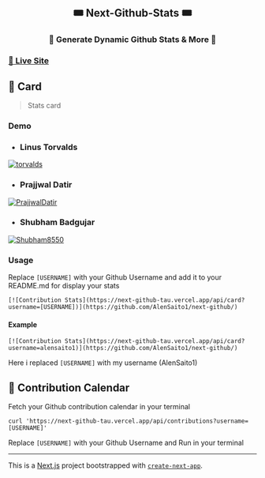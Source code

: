 <div align=center>

## 🎟️ Next-Github-Stats  🎟️
### 🌟 Generate Dynamic Github Stats & More  🌟

</div>

### [🔅 Live Site](https://next-github-tau.vercel.app/)

## 🎴 Card
> Stats card

### Demo
- ### Linus Torvalds
[![torvalds](https://next-github-tau.vercel.app/api/card?username=torvalds)](https://github.com/torvalds)
- ### Prajjwal Datir
[![PrajjwalDatir](https://next-github-tau.vercel.app/api/card?username=PrajjwalDatir)](https://github.com/prajjwaldatir)

- ### Shubham Badgujar 
[![Shubham8550](https://next-github-tau.vercel.app/api/card?username=shubham8550)](https://github.com/shubham8550)

### Usage
Replace `[USERNAME]` with your Github Username and add it to your README.md for display your stats

```MD
[![Contribution Stats](https://next-github-tau.vercel.app/api/card?username=[USERNAME])](https://github.com/AlenSaito1/next-github/)
``` 
#### Example

```
[![Contribution Stats](https://next-github-tau.vercel.app/api/card?username=alensaito1)](https://github.com/AlenSaito1/next-github/)

```
Here i replaced `[USERNAME]` with my username (AlenSaito1)

## 📅 Contribution Calendar 
Fetch your Github contribution calendar in your terminal

```SH
curl 'https://next-github-tau.vercel.app/api/contributions?username=[USERNAME]'
```
Replace `[USERNAME]` with your Github Username and Run in your terminal

------

This is a [Next.js](https://nextjs.org/) project bootstrapped with [`create-next-app`](https://github.com/vercel/next.js/tree/canary/packages/create-next-app).
